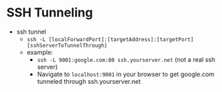 # SSH Tunneling

* ssh tunnel
	* `ssh -L [localForwardPort]:[targetAddress]:[targetPort] [sshServerToTunnelThrough]`
	* example:
		* `ssh -L 9001:google.com:80 ssh.yourserver.net` (not a real ssh server)
		* Navigate to `localhost:9001` in your browser to get google.com tunneled through ssh.yourserver.net
